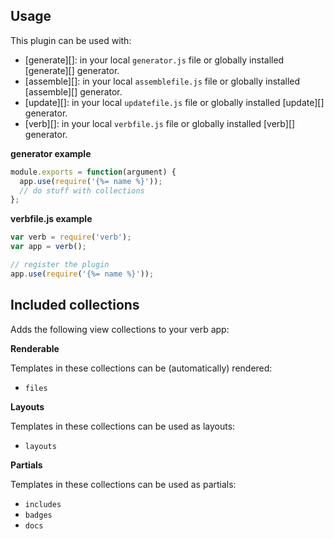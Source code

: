 ## Usage

This plugin can be used with:

- [generate][]: in your local `generator.js` file or globally installed [generate][] generator.
- [assemble][]: in your local `assemblefile.js` file or globally installed [assemble][] generator.
- [update][]: in your local `updatefile.js` file or globally installed [update][] generator.
- [verb][]: in your local `verbfile.js` file or globally installed [verb][] generator.

**generator example**

```js
module.exports = function(argument) {
  app.use(require('{%= name %}'));
  // do stuff with collections
};
```

**verbfile.js example**

```js
var verb = require('verb');
var app = verb();

// register the plugin
app.use(require('{%= name %}'));
```

## Included collections

Adds the following view collections to your verb app:

**Renderable**

Templates in these collections can be (automatically) rendered:

- `files`

**Layouts**

Templates in these collections can be used as layouts:

- `layouts`

**Partials**

Templates in these collections can be used as partials:

- `includes`
- `badges`
- `docs`